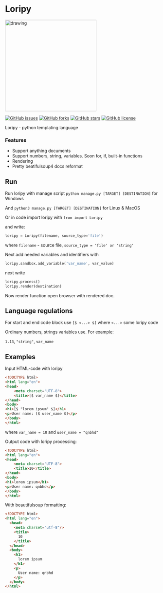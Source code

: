 # Loripy

<img src="https://i.postimg.cc/Y2D6BW89/loripy.png" alt="drawing" heigth="300" width="300"/>

[![GitHub issues](https://img.shields.io/github/issues/qnbhd/loripy)](https://github.com/qnbhd/loripy/issues) [![GitHub forks](https://img.shields.io/github/forks/qnbhd/loripy)](https://github.com/qnbhd/loripy/network) [![GitHub stars](https://img.shields.io/github/stars/qnbhd/loripy)](https://github.com/qnbhd/loripy/stargazers) [![GitHub license](https://img.shields.io/github/license/qnbhd/loripy)](https://github.com/qnbhd/loripy)

Loripy - python templating language

### Features

- Support anything documents
- Support numbers, string, variables. Soon for, if, built-in functions
- Rendering
- Pretty beatifulsoup4 docs reformat

## Run

Run loripy with manage script `python manage.py [TARGET] [DESTINATION]` for Windows

And `python3 manage.py [TARGET] [DESTINATION]` for Linux & MacOS

Or in code import loripy with `from import Loripy` 

and write:

```python
loripy = Loripy(filename, source_type='file')
```
where `filename` - source file, `source_type = 'file' or 'string'`

Next add needed variables and identifiers with
```python
loripy.sandbox.add_variable('var_name', var_value)
```

next write

```python
loripy.process()
loripy.render(destination)
```

Now render function open browser with rendered doc. 

## Language regulations

For start and end code block use `[$ <...> $]` where `<...>` some loripy code

Ordinary numbers, strings variables use.
For example:

`1.13`, `"string"`, `var_name`

## Examples

Input HTML-code with loripy

```html
<!DOCTYPE html>
<html lang="en">
<head>
    <meta charset="UTF-8">
    <title>[$ var_name $]</title>
</head>
<body>
<h1>[$ "lorem ipsum" $]</h1>
<p>User name: [$ user_name $]</p>
</body>
</html>
```

where `var_name = 10` and `user_name = "qnbhd"`

Output code with loripy processing:


```html
<!DOCTYPE html>
<html lang="en">
<head>
    <meta charset="UTF-8">
    <title>10</title>
</head>
<body>
<h1>lorem ipsum</h1>
<p>User name: qnbhd</p>
</body>
</html>
```

With beautifulsoup formatting:

```html
<!DOCTYPE html>
<html lang="en">
  <head>
    <meta charset="utf-8"/>
    <title>
      10
    </title>
  </head>
  <body>
    <h1>
      lorem ipsum
    </h1>
    <p>
      User name: qnbhd
    </p>
  </body>
</html>
```



